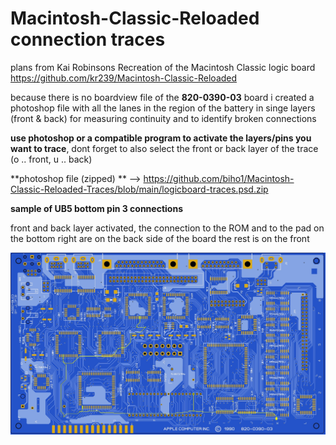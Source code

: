 # Macintosh-Classic-Reloaded connection traces

plans from Kai Robinsons Recreation of the Macintosh Classic logic board
https://github.com/kr239/Macintosh-Classic-Reloaded

because there is no boardview file of the **820-0390-03** board i created a photoshop file with all the lanes in the region of the battery in singe layers (front & back) for measuring continuity and to identify broken connections

**use photoshop or a compatible program to activate the layers/pins you want to trace**, dont forget to also select the front or back layer of the trace (o .. front, u .. back)

**photoshop file (zipped) ** --> https://github.com/biho1/Macintosh-Classic-Reloaded-Traces/blob/main/logicboard-traces.psd.zip

**sample of UB5 bottom pin 3 connections**

front and back layer activated, the connection to the ROM and to the pad on the bottom right are on the back side of the board the rest is on the front

![sample of UB5 bottom pin 3 connections](/sample-of-UB5-bottom-pin-3-connections.jpg)
